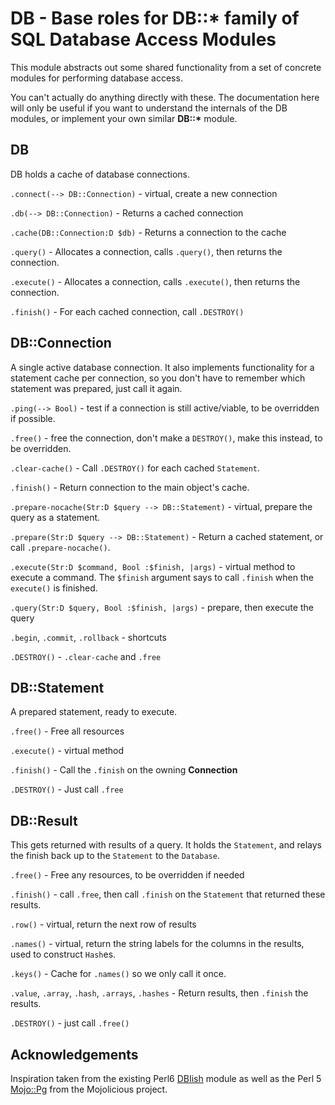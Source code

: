 DB - Base roles for DB::* family of SQL Database Access Modules
===============================================================

This module abstracts out some shared functionality from a set of
concrete modules for performing database access.

You can't actually do anything directly with these.  The documentation
here will only be useful if you want to understand the internals of
the DB modules, or implement your own similar __DB::*__ module.

DB
--
DB holds a cache of database connections.

`.connect(--> DB::Connection)` - virtual, create a new connection

`.db(--> DB::Connection)` - Returns a cached connection

`.cache(DB::Connection:D $db)` - Returns a connection to the cache

`.query()` - Allocates a connection, calls `.query()`, then returns
the connection.

`.execute()` - Allocates a connection, calls `.execute()`, then
returns the connection.

`.finish()` - For each cached connection, call `.DESTROY()`

DB::Connection
--------------

A single active database connection.  It also implements functionality
for a statement cache per connection, so you don't have to remember
which statement was prepared, just call it again.

`.ping(--> Bool)` - test if a connection is still active/viable, to be
overridden if possible.

`.free()` - free the connection, don't make a `DESTROY()`, make this
instead, to be overridden.

`.clear-cache()` - Call `.DESTROY()` for each cached `Statement`.

`.finish()` - Return connection to the main object's cache.

`.prepare-nocache(Str:D $query --> DB::Statement)` - virtual, prepare
the query as a statement.

`.prepare(Str:D $query --> DB::Statement)` - Return a cached
statement, or call `.prepare-nocache()`.

`.execute(Str:D $command, Bool :$finish, |args)` - virtual method to
execute a command.  The `$finish` argument says to call `.finish` when
the `execute()` is finished.

`.query(Str:D $query, Bool :$finish, |args)` - prepare, then execute
the query

`.begin`, `.commit`, `.rollback` - shortcuts

`.DESTROY()` - `.clear-cache` and `.free`

DB::Statement
-------------

A prepared statement, ready to execute.

`.free()` - Free all resources

`.execute()` - virtual method

`.finish()` - Call the `.finish` on the owning **Connection**

`.DESTROY()` - Just call `.free`

DB::Result
----------

This gets returned with results of a query.  It holds the `Statement`,
and relays the finish back up to the `Statement` to the `Database`.

`.free()` - Free any resources, to be overridden if needed

`.finish()` - call `.free`, then call `.finish` on the `Statement`
that returned these results.

`.row()` - virtual, return the next row of results

`.names()` - virtual, return the string labels for the columns in the
results, used to construct `Hash`es.

`.keys()` - Cache for `.names()` so we only call it once.

`.value`, `.array`, `.hash`, `.arrays`, `.hashes` - Return results,
then `.finish` the results.

`.DESTROY()` - just call `.free()`

Acknowledgements
----------------

Inspiration taken from the existing Perl6
[DBIish](https://github.com/perl6/DBIish) module as well as the Perl 5
[Mojo::Pg](http://mojolicious.org/perldoc/Mojo/Pg) from the
Mojolicious project.
